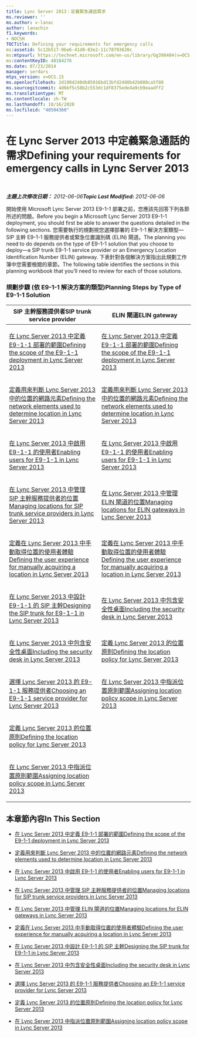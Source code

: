 ```yaml
---
title: Lync Server 2013：定義緊急通話需求
ms.reviewer: ''
ms.author: v-lanac
author: lanachin
f1.keywords:
- NOCSH
TOCTitle: Defining your requirements for emergency calls
ms:assetid: 5c12b517-9be6-41d0-83e2-11c78793620c
ms:mtpsurl: https://technet.microsoft.com/en-us/library/Gg398404(v=OCS.15)
ms:contentKeyID: 48184276
ms.date: 07/23/2014
manager: serdars
mtps_version: v=OCS.15
ms.openlocfilehash: 2d190d240db85016bd13bfd2480b42b088ca5f88
ms.sourcegitcommit: 4d6bf5c58b2c553dc1df8375ede4a9cb9eaadff2
ms.translationtype: MT
ms.contentlocale: zh-TW
ms.lasthandoff: 10/16/2020
ms.locfileid: "48504360"
---
```

# <a name="defining-your-requirements-for-emergency-calls-in-lync-server-2013"></a><span data-ttu-id="79f5e-102">在 Lync Server 2013 中定義緊急通話的需求</span><span class="sxs-lookup"><span data-stu-id="79f5e-102">Defining your requirements for emergency calls in Lync Server 2013</span></span>

<div data-xmlns="http://www.w3.org/1999/xhtml">

<div class="topic" data-xmlns="http://www.w3.org/1999/xhtml" data-msxsl="urn:schemas-microsoft-com:xslt" data-cs="https://msdn.microsoft.com/">

<div data-asp="https://msdn2.microsoft.com/asp">



</div>

<div id="mainSection">

<div id="mainBody">

<span> </span>

<span data-ttu-id="79f5e-103">_**主題上次修改日期：** 2012-06-06_</span><span class="sxs-lookup"><span data-stu-id="79f5e-103">_**Topic Last Modified:** 2012-06-06_</span></span>

<span data-ttu-id="79f5e-104">開始使用 Microsoft Lync Server 2013 E9-1-1 部署之前，您應該先回答下列各節所述的問題。</span><span class="sxs-lookup"><span data-stu-id="79f5e-104">Before you begin a Microsoft Lync Server 2013 E9-1-1 deployment, you should first be able to answer the questions detailed in the following sections.</span></span> <span data-ttu-id="79f5e-105">您需要執行的規劃視您選擇部署的 E9-1-1 解決方案類型— SIP 主幹 E9-1-1 服務提供者或緊急位置識別碼 (ELIN) 閘道。</span><span class="sxs-lookup"><span data-stu-id="79f5e-105">The planning you need to do depends on the type of E9-1-1 solution that you choose to deploy—a SIP trunk E9-1-1 service provider or an Emergency Location Identification Number (ELIN) gateway.</span></span> <span data-ttu-id="79f5e-106">下表針對各個解決方案指出此規劃工作簿中您需要檢閱的章節。</span><span class="sxs-lookup"><span data-stu-id="79f5e-106">The following table identifies the sections in this planning workbook that you’ll need to review for each of those solutions.</span></span>

### <a name="planning-steps-by-type-of-e9-1-1-solution"></a><span data-ttu-id="79f5e-107">規劃步驟 (依 E9-1-1 解決方案的類型)</span><span class="sxs-lookup"><span data-stu-id="79f5e-107">Planning Steps by Type of E9-1-1 Solution</span></span>

<table>
<colgroup>
<col style="width: 50%" />
<col style="width: 50%" />
</colgroup>
<thead>
<tr class="header">
<th><span data-ttu-id="79f5e-108">SIP 主幹服務提供者</span><span class="sxs-lookup"><span data-stu-id="79f5e-108">SIP trunk service provider</span></span></th>
<th><span data-ttu-id="79f5e-109">ELIN 閘道</span><span class="sxs-lookup"><span data-stu-id="79f5e-109">ELIN gateway</span></span></th>
</tr>
</thead>
<tbody>
<tr class="odd">
<td><p><span data-ttu-id="79f5e-110"><a href="lync-server-2013-defining-the-scope-of-the-e9-1-1-deployment.md">在 Lync Server 2013 中定義 E9-1-1 部署的範圍</a></span><span class="sxs-lookup"><span data-stu-id="79f5e-110"><a href="lync-server-2013-defining-the-scope-of-the-e9-1-1-deployment.md">Defining the scope of the E9-1-1 deployment in Lync Server 2013</a></span></span></p></td>
<td><p><span data-ttu-id="79f5e-111"><a href="lync-server-2013-defining-the-scope-of-the-e9-1-1-deployment.md">在 Lync Server 2013 中定義 E9-1-1 部署的範圍</a></span><span class="sxs-lookup"><span data-stu-id="79f5e-111"><a href="lync-server-2013-defining-the-scope-of-the-e9-1-1-deployment.md">Defining the scope of the E9-1-1 deployment in Lync Server 2013</a></span></span></p></td>
</tr>
<tr class="even">
<td><p><span data-ttu-id="79f5e-112"><a href="lync-server-2013-defining-the-network-elements-used-to-determine-location.md">定義用來判斷 Lync Server 2013 中的位置的網路元素</a></span><span class="sxs-lookup"><span data-stu-id="79f5e-112"><a href="lync-server-2013-defining-the-network-elements-used-to-determine-location.md">Defining the network elements used to determine location in Lync Server 2013</a></span></span></p></td>
<td><p><span data-ttu-id="79f5e-113"><a href="lync-server-2013-defining-the-network-elements-used-to-determine-location.md">定義用來判斷 Lync Server 2013 中的位置的網路元素</a></span><span class="sxs-lookup"><span data-stu-id="79f5e-113"><a href="lync-server-2013-defining-the-network-elements-used-to-determine-location.md">Defining the network elements used to determine location in Lync Server 2013</a></span></span></p></td>
</tr>
<tr class="odd">
<td><p><span data-ttu-id="79f5e-114"><a href="lync-server-2013-enabling-users-for-e9-1-1.md">在 Lync Server 2013 中啟用 E9-1-1 的使用者</a></span><span class="sxs-lookup"><span data-stu-id="79f5e-114"><a href="lync-server-2013-enabling-users-for-e9-1-1.md">Enabling users for E9-1-1 in Lync Server 2013</a></span></span></p></td>
<td><p><span data-ttu-id="79f5e-115"><a href="lync-server-2013-enabling-users-for-e9-1-1.md">在 Lync Server 2013 中啟用 E9-1-1 的使用者</a></span><span class="sxs-lookup"><span data-stu-id="79f5e-115"><a href="lync-server-2013-enabling-users-for-e9-1-1.md">Enabling users for E9-1-1 in Lync Server 2013</a></span></span></p></td>
</tr>
<tr class="even">
<td><p><span data-ttu-id="79f5e-116"><a href="lync-server-2013-managing-locations-for-sip-trunk-service-providers.md">在 Lync Server 2013 中管理 SIP 主幹服務提供者的位置</a></span><span class="sxs-lookup"><span data-stu-id="79f5e-116"><a href="lync-server-2013-managing-locations-for-sip-trunk-service-providers.md">Managing locations for SIP trunk service providers in Lync Server 2013</a></span></span></p></td>
<td><p><span data-ttu-id="79f5e-117"><a href="lync-server-2013-managing-locations-for-elin-gateways.md">在 Lync Server 2013 中管理 ELIN 閘道的位置</a></span><span class="sxs-lookup"><span data-stu-id="79f5e-117"><a href="lync-server-2013-managing-locations-for-elin-gateways.md">Managing locations for ELIN gateways in Lync Server 2013</a></span></span></p></td>
</tr>
<tr class="odd">
<td><p><span data-ttu-id="79f5e-118"><a href="lync-server-2013-defining-the-user-experience-for-manually-acquiring-a-location.md">定義在 Lync Server 2013 中手動取得位置的使用者體驗</a></span><span class="sxs-lookup"><span data-stu-id="79f5e-118"><a href="lync-server-2013-defining-the-user-experience-for-manually-acquiring-a-location.md">Defining the user experience for manually acquiring a location in Lync Server 2013</a></span></span></p></td>
<td><p><span data-ttu-id="79f5e-119"><a href="lync-server-2013-defining-the-user-experience-for-manually-acquiring-a-location.md">定義在 Lync Server 2013 中手動取得位置的使用者體驗</a></span><span class="sxs-lookup"><span data-stu-id="79f5e-119"><a href="lync-server-2013-defining-the-user-experience-for-manually-acquiring-a-location.md">Defining the user experience for manually acquiring a location in Lync Server 2013</a></span></span></p></td>
</tr>
<tr class="even">
<td><p><span data-ttu-id="79f5e-120"><a href="lync-server-2013-designing-the-sip-trunk-for-e9-1-1.md">在 Lync Server 2013 中設計 E9-1-1 的 SIP 主幹</a></span><span class="sxs-lookup"><span data-stu-id="79f5e-120"><a href="lync-server-2013-designing-the-sip-trunk-for-e9-1-1.md">Designing the SIP trunk for E9-1-1 in Lync Server 2013</a></span></span></p></td>
<td><p><span data-ttu-id="79f5e-121"><a href="lync-server-2013-including-the-security-desk.md">在 Lync Server 2013 中包含安全性桌面</a></span><span class="sxs-lookup"><span data-stu-id="79f5e-121"><a href="lync-server-2013-including-the-security-desk.md">Including the security desk in Lync Server 2013</a></span></span></p></td>
</tr>
<tr class="odd">
<td><p><span data-ttu-id="79f5e-122"><a href="lync-server-2013-including-the-security-desk.md">在 Lync Server 2013 中包含安全性桌面</a></span><span class="sxs-lookup"><span data-stu-id="79f5e-122"><a href="lync-server-2013-including-the-security-desk.md">Including the security desk in Lync Server 2013</a></span></span></p></td>
<td><p><span data-ttu-id="79f5e-123"><a href="lync-server-2013-defining-the-location-policy.md">定義 Lync Server 2013 的位置原則</a></span><span class="sxs-lookup"><span data-stu-id="79f5e-123"><a href="lync-server-2013-defining-the-location-policy.md">Defining the location policy for Lync Server 2013</a></span></span></p></td>
</tr>
<tr class="even">
<td><p><span data-ttu-id="79f5e-124"><a href="lync-server-2013-choosing-an-e9-1-1-service-provider.md">選擇 Lync Server 2013 的 E9-1-1 服務提供者</a></span><span class="sxs-lookup"><span data-stu-id="79f5e-124"><a href="lync-server-2013-choosing-an-e9-1-1-service-provider.md">Choosing an E9-1-1 service provider for Lync Server 2013</a></span></span></p></td>
<td><p><span data-ttu-id="79f5e-125"><a href="lync-server-2013-assigning-location-policy-scope.md">在 Lync Server 2013 中指派位置原則範圍</a></span><span class="sxs-lookup"><span data-stu-id="79f5e-125"><a href="lync-server-2013-assigning-location-policy-scope.md">Assigning location policy scope in Lync Server 2013</a></span></span></p></td>
</tr>
<tr class="odd">
<td><p><span data-ttu-id="79f5e-126"><a href="lync-server-2013-defining-the-location-policy.md">定義 Lync Server 2013 的位置原則</a></span><span class="sxs-lookup"><span data-stu-id="79f5e-126"><a href="lync-server-2013-defining-the-location-policy.md">Defining the location policy for Lync Server 2013</a></span></span></p></td>
<td></td>
</tr>
<tr class="even">
<td><p><span data-ttu-id="79f5e-127"><a href="lync-server-2013-assigning-location-policy-scope.md">在 Lync Server 2013 中指派位置原則範圍</a></span><span class="sxs-lookup"><span data-stu-id="79f5e-127"><a href="lync-server-2013-assigning-location-policy-scope.md">Assigning location policy scope in Lync Server 2013</a></span></span></p></td>
<td></td>
</tr>
</tbody>
</table>


<div>

## <a name="in-this-section"></a><span data-ttu-id="79f5e-128">本章節內容</span><span class="sxs-lookup"><span data-stu-id="79f5e-128">In This Section</span></span>

  - [<span data-ttu-id="79f5e-129">在 Lync Server 2013 中定義 E9-1-1 部署的範圍</span><span class="sxs-lookup"><span data-stu-id="79f5e-129">Defining the scope of the E9-1-1 deployment in Lync Server 2013</span></span>](lync-server-2013-defining-the-scope-of-the-e9-1-1-deployment.md)

  - [<span data-ttu-id="79f5e-130">定義用來判斷 Lync Server 2013 中的位置的網路元素</span><span class="sxs-lookup"><span data-stu-id="79f5e-130">Defining the network elements used to determine location in Lync Server 2013</span></span>](lync-server-2013-defining-the-network-elements-used-to-determine-location.md)

  - [<span data-ttu-id="79f5e-131">在 Lync Server 2013 中啟用 E9-1-1 的使用者</span><span class="sxs-lookup"><span data-stu-id="79f5e-131">Enabling users for E9-1-1 in Lync Server 2013</span></span>](lync-server-2013-enabling-users-for-e9-1-1.md)

  - [<span data-ttu-id="79f5e-132">在 Lync Server 2013 中管理 SIP 主幹服務提供者的位置</span><span class="sxs-lookup"><span data-stu-id="79f5e-132">Managing locations for SIP trunk service providers in Lync Server 2013</span></span>](lync-server-2013-managing-locations-for-sip-trunk-service-providers.md)

  - [<span data-ttu-id="79f5e-133">在 Lync Server 2013 中管理 ELIN 閘道的位置</span><span class="sxs-lookup"><span data-stu-id="79f5e-133">Managing locations for ELIN gateways in Lync Server 2013</span></span>](lync-server-2013-managing-locations-for-elin-gateways.md)

  - [<span data-ttu-id="79f5e-134">定義在 Lync Server 2013 中手動取得位置的使用者體驗</span><span class="sxs-lookup"><span data-stu-id="79f5e-134">Defining the user experience for manually acquiring a location in Lync Server 2013</span></span>](lync-server-2013-defining-the-user-experience-for-manually-acquiring-a-location.md)

  - [<span data-ttu-id="79f5e-135">在 Lync Server 2013 中設計 E9-1-1 的 SIP 主幹</span><span class="sxs-lookup"><span data-stu-id="79f5e-135">Designing the SIP trunk for E9-1-1 in Lync Server 2013</span></span>](lync-server-2013-designing-the-sip-trunk-for-e9-1-1.md)

  - [<span data-ttu-id="79f5e-136">在 Lync Server 2013 中包含安全性桌面</span><span class="sxs-lookup"><span data-stu-id="79f5e-136">Including the security desk in Lync Server 2013</span></span>](lync-server-2013-including-the-security-desk.md)

  - [<span data-ttu-id="79f5e-137">選擇 Lync Server 2013 的 E9-1-1 服務提供者</span><span class="sxs-lookup"><span data-stu-id="79f5e-137">Choosing an E9-1-1 service provider for Lync Server 2013</span></span>](lync-server-2013-choosing-an-e9-1-1-service-provider.md)

  - [<span data-ttu-id="79f5e-138">定義 Lync Server 2013 的位置原則</span><span class="sxs-lookup"><span data-stu-id="79f5e-138">Defining the location policy for Lync Server 2013</span></span>](lync-server-2013-defining-the-location-policy.md)

  - [<span data-ttu-id="79f5e-139">在 Lync Server 2013 中指派位置原則範圍</span><span class="sxs-lookup"><span data-stu-id="79f5e-139">Assigning location policy scope in Lync Server 2013</span></span>](lync-server-2013-assigning-location-policy-scope.md)

</div>

</div>

<span> </span>

</div>

</div>

</div>

